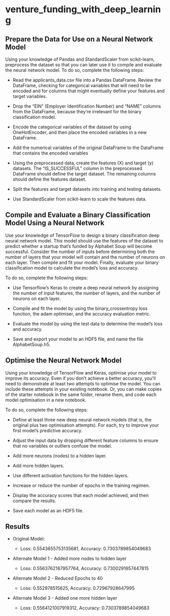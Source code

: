 # venture_funding_with_deep_learning

## Prepare the Data for Use on a Neural Network Model
Using your knowledge of Pandas and StandardScaler from scikit-learn, preprocess the dataset so that you can later use it to compile and evaluate the neural network model. To do so, complete the following steps:

*   Read the applicants_data.csv file into a Pandas DataFrame. Review the DataFrame, checking for categorical variables that will need to be encoded and for columns that might eventually define your features and target variables.

*   Drop the “EIN” (Employer Identification Number) and “NAME” columns from the DataFrame, because they’re irrelevant for the binary classification model.

*   Encode the categorical variables of the dataset by using OneHotEncoder, and then place the encoded variables in a new DataFrame.

*   Add the numerical variables of the original DataFrame to the DataFrame that contains the encoded variables

*   Using the preprocessed data, create the features (X) and target (y) datasets. The “IS_SUCCESSFUL” column in the preprocessed DataFrame should define the target dataset. The remaining columns should define the features dataset.

*   Split the features and target datasets into training and testing datasets.

*   Use StandardScaler from scikit-learn to scale the features data.


## Compile and Evaluate a Binary Classification Model Using a Neural Network
Use your knowledge of TensorFlow to design a binary classification deep neural network model. This model should use the features of the dataset to predict whether a startup that’s funded by Alphabet Soup will become successful. Consider the number of inputs before determining both the number of layers that your model will contain and the number of neurons on each layer. Then compile and fit your model. Finally, evaluate your binary classification model to calculate the model’s loss and accuracy.

To do so, complete the following steps:

*   Use Tensorflow’s Keras to create a deep neural network by assigning the number of input features, the number of layers, and the number of neurons on each layer.

*   Compile and fit the model by using the binary_crossentropy loss function, the adam optimiser, and the accuracy evaluation metric.

*   Evaluate the model by using the test data to determine the model’s loss and accuracy.

*   Save and export your model to an HDF5 file, and name the file AlphabetSoup.h5.

## Optimise the Neural Network Model
Using your knowledge of TensorFlow and Keras, optimise your model to improve its accuracy. Even if you don’t achieve a better accuracy, you'll need to demonstrate at least two attempts to optimise the model. You can include these attempts in your existing notebook. Or, you can make copies of the starter notebook in the same folder, rename them, and code each model optimisation in a new notebook.

To do so, complete the following steps:

*   Define at least three new deep neural network models (that is, the original plus two optimisation attempts). For each, try to improve your first model’s predictive accuracy.

*   Adjust the input data by dropping different feature columns to ensure that no variables or outliers confuse the model.

*   Add more neurons (nodes) to a hidden layer.

*   Add more hidden layers.

*   Use different activation functions for the hidden layers.

*   Increase or reduce the number of epochs in the training regimen.

*   Display the accuracy scores that each model achieved, and then compare the results.

*   Save each model as an HDF5 file.

## Results

* Original Model:
  * Loss: 0.5543655753135681, Accuracy: 0.7303789854049683

* Alternate Model 1 - Added more nodes to hidden layer
  * Loss: 0.5563762187957764, Accuracy: 0.7300291657447815

* Alternate Model 2 - Reduced Epochs to 40
  * Loss: 0.552978515625, Accuracy: 0.72967928647995

* Alternate Model 3 - Added one more hidden layer
  * Loss: 0.5564121007919312, Accuracy: 0.7303789854049683
